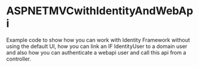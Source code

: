 # ASPNETMVCwithIdentityAndWebApi
Example code to show how you can work with Identity Framework without using the default UI, how you can link an IF IdentityUser to a domain user and also how you can authenticate a webapi user and call this api from a controller.
